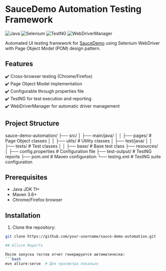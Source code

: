 # SauceDemo Automation Testing Framework

![Java](https://img.shields.io/badge/Java-11%2B-blue)
![Selenium](https://img.shields.io/badge/Selenium-4.10.0-green)
![TestNG](https://img.shields.io/badge/TestNG-7.8.0-red)
![WebDriverManager](https://img.shields.io/badge/WebDriverManager-5.4.1-orange)

Automated UI testing framework for [SauceDemo](https://www.saucedemo.com) using Selenium WebDriver with Page Object Model (POM) design pattern.

## Features

✔️ Cross-browser testing (Chrome/Firefox)  
✔️ Page Object Model implementation  
✔️ Configurable through properties file  
✔️ TestNG for test execution and reporting  
✔️ WebDriverManager for automatic driver management  

## Project Structure
sauce-demo-automation/
├── src/
│ ├── main/java/
│ │ ├── pages/ # Page Object classes
│ │ ├── utils/ # Utility classes
│ ├── test/java/
│ │ ├── tests/ # Test classes
│ │ ├── base/ # Base test class
├── resources/
│ ├── config.properties # Configuration file
├── test-output/ # TestNG reports
├── pom.xml # Maven configuration
└── testng.xml # TestNG suite configuration

## Prerequisites

- Java JDK 11+
- Maven 3.6+
- Chrome/Firefox browser

## Installation

1. Clone the repository:
```bash
git clone https://github.com/your-username/sauce-demo-automation.git

## Allure Reports

После запуска тестов отчет генерируется автоматически:
```bash
mvn allure:serve  # Для просмотра локально

